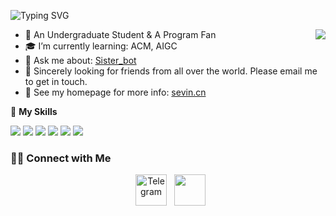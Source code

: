 ![Typing SVG](https://readme-typing-svg.herokuapp.com?size=25&duration=2500&color=8C43EA&vCenter=true&width=200&height=40&lines=Hi+there+%F0%9F%91%8B%F0%9F%8F%BB;I'm+Sevin)

<a href="#">
  <img align="right" src="https://github-readme-stats.vercel.app/api?username=itsevin&count_private=true&show_icons=true&title_color=7A7ADB&icon_color=2234AE&text_color=D3D3D3&bg_color=0,000000,130F40" />
</a>

- 🔭 An Undergraduate Student & A Program Fan
- 🎓 I’m currently learning: ACM, AIGC
- 💬 Ask me about: [Sister_bot](https://github.com/itsevin/sister_bot)
- 🌱 Sincerely looking for friends from all over the world. Please email me to get in touch.
- 🔗 See my homepage for more info: [sevin.cn](https://sevin.cn)

🌟 **My Skills**  

![](https://img.shields.io/badge/-Python-3e74a2?style=flat-square&logo=Python&logoColor=fff)
![](https://img.shields.io/badge/-C-A8B9CC?style=flat-square&logo=C&logoColor=fff)
![](https://img.shields.io/badge/-C++-00599C?style=flat-square&logo=C%2B%2B&logoColor=fff)
![](https://img.shields.io/badge/-AIGC-4B8BBE?style=flat-square&logo=OpenAI&logoColor=fff)
![](https://img.shields.io/badge/-Linux-000000?style=flat-square&logo=Linux&logoColor=fff)
![](https://img.shields.io/badge/-Arduino-00979D?style=flat-square&logo=Arduino&logoColor=fff)

<h3> 🤝🏻 Connect with Me </h3>

<p align="center">
&nbsp; <a href="https://t.me/CNSevin" target="_blank" rel="noopener noreferrer"><img src="https://img.icons8.com/color/48/000000/telegram-app--v1.png" alt="Telegram" width="50"/></a>
&nbsp; <a href="mailto:admin@sevin.cn" target="_blank" rel="noopener noreferrer"><img src="https://img.icons8.com/plasticine/100/000000/gmail.png"  width="50" /></a>
</p>
